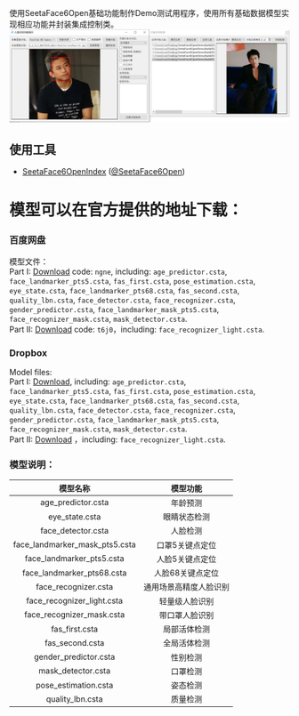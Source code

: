 使用SeetaFace6Open基础功能制作Demo测试用程序，使用所有基础数据模型实现相应功能并封装集成控制类。  
![程序预览图](https://github.com/cipher1985/SeetaFace6OpenDemo/blob/main/preview.png?raw=true)  
  
## 使用工具
* [SeetaFace6OpenIndex](https://github.com/SeetaFace6Open/index) ([@SeetaFace6Open](https://github.com/SeetaFace6Open))

# 模型可以在官方提供的地址下载：
### 百度网盘
模型文件：  
Part I: [Download](https://pan.baidu.com/s/1LlXe2-YsUxQMe-MLzhQ2Aw) code: `ngne`, including: `age_predictor.csta`, `face_landmarker_pts5.csta`, `fas_first.csta`, `pose_estimation.csta`, `eye_state.csta`, `face_landmarker_pts68.csta`, `fas_second.csta`, `quality_lbn.csta`, `face_detector.csta`, `face_recognizer.csta`, `gender_predictor.csta`, `face_landmarker_mask_pts5.csta`, `face_recognizer_mask.csta`, `mask_detector.csta`.   
Part II: [Download](https://pan.baidu.com/s/1xjciq-lkzEBOZsTfVYAT9g) code: `t6j0`，including: `face_recognizer_light.csta`.  

### Dropbox
Model files:  
Part I: [Download](https://www.dropbox.com/s/julk1f16riu0dyp/sf6.0_models.zip?dl=0), including: `age_predictor.csta`, `face_landmarker_pts5.csta`, `fas_first.csta`, `pose_estimation.csta`, `eye_state.csta`, `face_landmarker_pts68.csta`, `fas_second.csta`, `quality_lbn.csta`, `face_detector.csta`, `face_recognizer.csta`, `gender_predictor.csta`, `face_landmarker_mask_pts5.csta`, `face_recognizer_mask.csta`, `mask_detector.csta`.   
Part II: [Download](https://www.dropbox.com/s/d296i7efnz5evbx/face_recognizer_light.csta?dl=0) ，including: `face_recognizer_light.csta`.  

### 模型说明：
| 模型名称 | 模型功能 |
| :-: | :-: |
| age_predictor.csta | 年龄预测 |
| eye_state.csta | 眼睛状态检测 |
| face_detector.csta | 人脸检测 |
| face_landmarker_mask_pts5.csta | 口罩5关键点定位 |
| face_landmarker_pts5.csta | 人脸5关键点定位 |
| face_landmarker_pts68.csta | 人脸68关键点定位 |
| face_recognizer.csta | 通用场景高精度人脸识别 |
| face_recognizer_light.csta | 轻量级人脸识别 |
| face_recognizer_mask.csta | 带口罩人脸识别 |
| fas_first.csta | 局部活体检测 |
| fas_second.csta | 全局活体检测 |
| gender_predictor.csta | 性别检测 |
| mask_detector.csta | 口罩检测 |
| pose_estimation.csta | 姿态检测 |
| quality_lbn.csta | 质量检测 |
